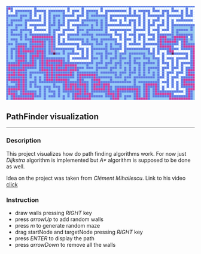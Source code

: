 ![GitHub Dark](picture.png)

## PathFinder visualization
***
### Description

This project visualizes how do path finding algorithms work.
For now just _Dijkstra_ algorithm is implemented but 
_A*_ algorithm is supposed to be done as well.

Idea on the project was taken from _Clément Mihailescu_.
Link to his video [click](https://www.youtube.com/watch?v=n4t_-NjY_Sg)

### Instruction

- draw walls pressing _RIGHT_ key
- press _arrowUp_ to add random walls
- press _m_ to generate random maze
- drag startNode and targetNode pressing _RIGHT_ key
- press _ENTER_ to display the path
- press _arrowDown_ to remove all the walls


